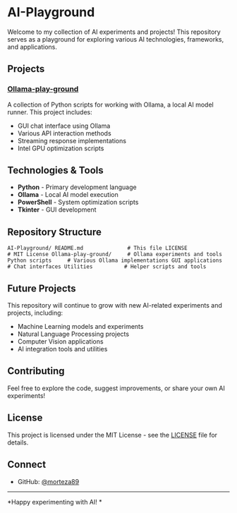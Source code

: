 ﻿# AI-Playground

Welcome to my collection of AI experiments and projects! This repository serves as a playground for exploring various AI technologies, frameworks, and applications.

## Projects

### [Ollama-play-ground](./Ollama-play-ground/)
A collection of Python scripts for working with Ollama, a local AI model runner. This project includes:
- GUI chat interface using Ollama
- Various API interaction methods
- Streaming response implementations
- Intel GPU optimization scripts

## Technologies & Tools

- **Python** - Primary development language
- **Ollama** - Local AI model execution
- **PowerShell** - System optimization scripts
- **Tkinter** - GUI development

## Repository Structure

`
AI-Playground/
 README.md              # This file
 LICENSE                # MIT License
 Ollama-play-ground/     # Ollama experiments and tools
     Python scripts     # Various Ollama implementations
     GUI applications    # Chat interfaces
     Utilities          # Helper scripts and tools
`

## Future Projects

This repository will continue to grow with new AI-related experiments and projects, including:
- Machine Learning models and experiments
- Natural Language Processing projects
- Computer Vision applications
- AI integration tools and utilities

## Contributing

Feel free to explore the code, suggest improvements, or share your own AI experiments!

## License

This project is licensed under the MIT License - see the [LICENSE](LICENSE) file for details.

## Connect

- GitHub: [@morteza89](https://github.com/morteza89)

---

*Happy experimenting with AI! *
